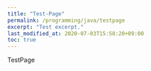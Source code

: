```yaml
---
title: "Test-Page"
permalink: /programming/java/testpage
excerpt: "Test excerpt."
last_modified_at: 2020-07-03T15:58:20+09:00
toc: true
---
```


TestPage
